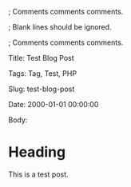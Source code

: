 ; Comments comments comments.

; Blank lines should be ignored.

; Comments comments comments.

Title: Test Blog Post

Tags: Tag, Test, PHP

Slug: test-blog-post

Date: 2000-01-01 00:00:00

Body:
# Heading

This is a test post.
